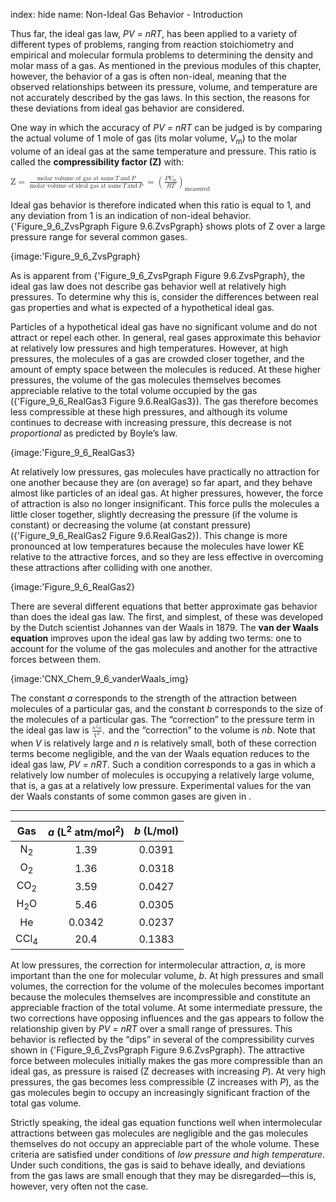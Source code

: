 index: hide
name: Non-Ideal Gas Behavior - Introduction

Thus far, the ideal gas law,  *PV = nRT*, has been applied to a variety of different types of problems, ranging from reaction stoichiometry and empirical and molecular formula problems to determining the density and molar mass of a gas. As mentioned in the previous modules of this chapter, however, the behavior of a gas is often non-ideal, meaning that the observed relationships between its pressure, volume, and temperature are not accurately described by the gas laws. In this section, the reasons for these deviations from ideal gas behavior are considered.

One way in which the accuracy of  *PV = nRT* can be judged is by comparing the actual volume of 1 mole of gas (its molar volume,  *V*<sub>m</sub>) to the molar volume of an ideal gas at the same temperature and pressure. This ratio is called the  **compressibility factor (Z)** with:

<math xmlns:q="http://cnx.rice.edu/qml/1.0" xmlns:m="http://www.w3.org/1998/Math/MathML" xmlns:bib="http://bibtexml.sf.net/" xmlns:md="http://cnx.rice.edu/mdml" xmlns="http://cnx.rice.edu/cnxml"><mrow><mtext>Z</mtext><mo>=</mo><mspace width="0.2em"/><mfrac><mrow><mtext>molar volume of gas at same</mtext><mspace width="0.2em"/><mi>T</mi><mspace width="0.2em"/><mtext>and</mtext><mspace width="0.2em"/><mi>P</mi></mrow><mrow><mtext>molar volume of ideal gas at same</mtext><mspace width="0.2em"/><mi>T</mi><mspace width="0.2em"/><mtext>and</mtext><mspace width="0.2em"/><mi>P</mi></mrow></mfrac><mspace width="0.2em"/><mo>=</mo><msub><mrow><mrow><mo>(</mo><mrow><mfrac><mrow><mi>P</mi><msub><mi>V</mi><mi>m</mi></msub></mrow><mrow><mi>R</mi><mi>T</mi></mrow></mfrac></mrow><mo>)</mo></mrow></mrow><mrow><mtext>measured</mtext></mrow></msub></mrow></math>

Ideal gas behavior is therefore indicated when this ratio is equal to 1, and any deviation from 1 is an indication of non-ideal behavior. {'Figure_9_6_ZvsPgraph Figure 9.6.ZvsPgraph} shows plots of Z over a large pressure range for several common gases.


{image:'Figure_9_6_ZvsPgraph}
        

As is apparent from {'Figure_9_6_ZvsPgraph Figure 9.6.ZvsPgraph}, the ideal gas law does not describe gas behavior well at relatively high pressures. To determine why this is, consider the differences between real gas properties and what is expected of a hypothetical ideal gas.

Particles of a hypothetical ideal gas have no significant volume and do not attract or repel each other. In general, real gases approximate this behavior at relatively low pressures and high temperatures. However, at high pressures, the molecules of a gas are crowded closer together, and the amount of empty space between the molecules is reduced. At these higher pressures, the volume of the gas molecules themselves becomes appreciable relative to the total volume occupied by the gas ({'Figure_9_6_RealGas3 Figure 9.6.RealGas3}). The gas therefore becomes less compressible at these high pressures, and although its volume continues to decrease with increasing pressure, this decrease is not  *proportional* as predicted by Boyle’s law.


{image:'Figure_9_6_RealGas3}
        

At relatively low pressures, gas molecules have practically no attraction for one another because they are (on average) so far apart, and they behave almost like particles of an ideal gas. At higher pressures, however, the force of attraction is also no longer insignificant. This force pulls the molecules a little closer together, slightly decreasing the pressure (if the volume is constant) or decreasing the volume (at constant pressure) ({'Figure_9_6_RealGas2 Figure 9.6.RealGas2}). This change is more pronounced at low temperatures because the molecules have lower KE relative to the attractive forces, and so they are less effective in overcoming these attractions after colliding with one another.


{image:'Figure_9_6_RealGas2}
        

There are several different equations that better approximate gas behavior than does the ideal gas law. The first, and simplest, of these was developed by the Dutch scientist Johannes van der Waals in 1879. The  **van der Waals equation** improves upon the ideal gas law by adding two terms: one to account for the volume of the gas molecules and another for the attractive forces between them.


{image:'CNX_Chem_9_6_vanderWaals_img}
        

The constant  *a* corresponds to the strength of the attraction between molecules of a particular gas, and the constant  *b* corresponds to the size of the molecules of a particular gas. The “correction” to the pressure term in the ideal gas law is <math xmlns:q="http://cnx.rice.edu/qml/1.0" xmlns:m="http://www.w3.org/1998/Math/MathML" xmlns:bib="http://bibtexml.sf.net/" xmlns:md="http://cnx.rice.edu/mdml" xmlns="http://cnx.rice.edu/cnxml"><mrow><mfrac><mrow><msup><mi>n</mi><mn>2</mn></msup><mi>a</mi></mrow><mrow><msup><mi>V</mi><mn>2</mn></msup></mrow></mfrac><mo>,</mo></mrow></math> and the “correction” to the volume is  *nb*. Note that when  *V* is relatively large and  *n* is relatively small, both of these correction terms become negligible, and the van der Waals equation reduces to the ideal gas law,  *PV = nRT*. Such a condition corresponds to a gas in which a relatively low number of molecules is occupying a relatively large volume, that is, a gas at a relatively low pressure. Experimental values for the van der Waals constants of some common gases are given in .


****

| Gas |  *a* (L<sup>2</sup> atm/mol<sup>2</sup>) |  *b* (L/mol) |
|:-:|:-:|:-:|
| N<sub>2</sub> | 1.39 | 0.0391 |
| O<sub>2</sub> | 1.36 | 0.0318 |
| CO<sub>2</sub> | 3.59 | 0.0427 |
| H<sub>2</sub>O | 5.46 | 0.0305 |
| He | 0.0342 | 0.0237 |
| CCl<sub>4</sub> | 20.4 | 0.1383 |
    

At low pressures, the correction for intermolecular attraction,  *a*, is more important than the one for molecular volume,  *b*. At high pressures and small volumes, the correction for the volume of the molecules becomes important because the molecules themselves are incompressible and constitute an appreciable fraction of the total volume. At some intermediate pressure, the two corrections have opposing influences and the gas appears to follow the relationship given by  *PV = nRT* over a small range of pressures. This behavior is reflected by the “dips” in several of the compressibility curves shown in {'Figure_9_6_ZvsPgraph Figure 9.6.ZvsPgraph}. The attractive force between molecules initially makes the gas more compressible than an ideal gas, as pressure is raised (Z decreases with increasing  *P*). At very high pressures, the gas becomes less compressible (Z increases with  *P*), as the gas molecules begin to occupy an increasingly significant fraction of the total gas volume.

Strictly speaking, the ideal gas equation functions well when intermolecular attractions between gas molecules are negligible and the gas molecules themselves do not occupy an appreciable part of the whole volume. These criteria are satisfied under conditions of  *low pressure and high temperature*. Under such conditions, the gas is said to behave ideally, and deviations from the gas laws are small enough that they may be disregarded—this is, however, very often not the case.
